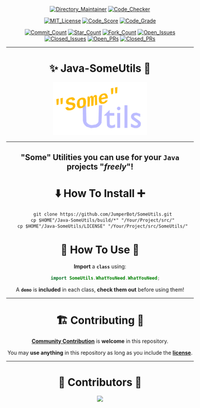 <div align="center">

[![Directory_Maintainer](https://badgen.net/runkit/jumperbot/directory-maintainer-badge/7.0.0?icon=deepscan&labelColor=00BB00&cache=600)](https://github.com/JumperBot/Java-SomeUtils/actions/workflows/directory_maintainer.yml)
[![Code_Checker](https://badgen.net/runkit/jumperbot/code-checker-badge/2.0.0?icon=awesome&labelColor=00BB00&cache=600)](https://github.com/JumperBot/Java-SomeUtils/actions/workflows/code_checker.yml)

[![MIT_License](https://img.shields.io/badge/License-MIT-dark_green.svg)](./LICENSE)
[![Code_Score](https://api.codiga.io/project/34026/score/svg)](https://app.codiga.io/hub/project/34026/Java-SomeUtils)
[![Code_Grade](https://api.codiga.io/project/34026/status/svg)](https://app.codiga.io/hub/project/34026/Java-SomeUtils)

[![Commit_Count](https://badgen.net/github/commits/JumperBot/Java-SomeUtils?label=Commits&color=green)](https://github.com/JumperBot/Java-SomeUtils)
[![Star_Count](https://badgen.net/github/stars/JumperBot/Java-SomeUtils?label=Stars&color=green)](https://github.com/JumperBot/Java-SomeUtils)
[![Fork_Count](https://badgen.net/github/forks/JumperBot/Java-SomeUtils?label=Forks&color=green)](https://github.com/JumperBot/Java-SomeUtils)
[![Open_Issues](https://badgen.net/github/open-issues/JumperBot/Java-SomeUtils?label=Open-Issues&color=green)](https://github.com/JumperBot/Java-SomeUtils)
[![Closed_Issues](https://badgen.net/github/closed-issues/JumperBot/Java-SomeUtils?label=Closed-Issues&color=green)](https://github.com/JumperBot/Java-SomeUtils)
[![Open_PRs](https://badgen.net/github/open-prs/JumperBot/Java-SomeUtils?label=Open-PRs&color=green)](https://github.com/JumperBot/Java-SomeUtils)
[![Closed_PRs](https://badgen.net/github/closed-prs/JumperBot/Java-SomeUtils?label=Closed-PRs&color=green)](https://github.com/JumperBot/Java-SomeUtils)

---

# :sparkles: Java-SomeUtils :rocket:

<img src="./.github/Logo.apng" width="50%" alt="Whoops! You're device/website doesn't support .apng file formats!"></img>

---

## **"Some" Utilities you can use for your `Java` projects "*freely*"!**

# :arrow_down: **How To Install** :heavy_plus_sign:

```shell
  git clone https://github.com/JumperBot/SomeUtils.git
  cp $HOME"/Java-SomeUtils/build/*" "/Your/Project/src/"
  cp $HOME"/Java-SomeUtils/LICENSE" "/Your/Project/src/SomeUtils/"
```

# :wrench: **How To Use** :hammer:

**Import** a **`class`** using:

```Java
    import SomeUtils.WhatYouNeed.WhatYouNeed;
```

A **`demo`** is **included** in each class, **check them out** before using them!

---

# :building_construction: Contributing :speech_balloon:

[**Community Contribution**](./.github/CONTRIBUTING.md) is **welcome** in this repository.

You may **use anything** in this repository as long as you include the [**license**](./LICENSE).

---

# :busts_in_silhouette: Contributors :monocle_face:

<img src="https://contrib.rocks/image?repo=JumperBot/Java-SomeUtils"></img>

</div>